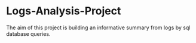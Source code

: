 # Logs-Analysis-Project
The aim of this project is building an informative summary from logs by sql database queries. 
